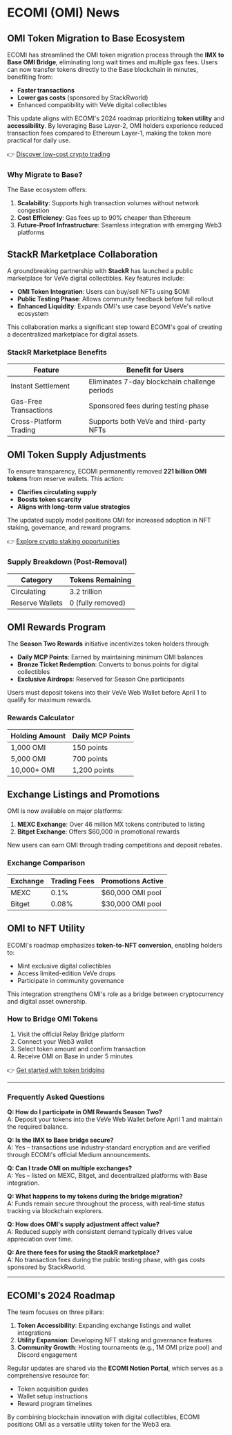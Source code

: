 # ECOMI (OMI) News  

## OMI Token Migration to Base Ecosystem  
ECOMI has streamlined the OMI token migration process through the **IMX to Base OMI Bridge**, eliminating long wait times and multiple gas fees. Users can now transfer tokens directly to the Base blockchain in minutes, benefiting from:  
- **Faster transactions**  
- **Lower gas costs** (sponsored by StackRworld)  
- Enhanced compatibility with VeVe digital collectibles  

This update aligns with ECOMI's 2024 roadmap prioritizing **token utility** and **accessibility**. By leveraging Base Layer-2, OMI holders experience reduced transaction fees compared to Ethereum Layer-1, making the token more practical for daily use.  

👉 [Discover low-cost crypto trading](https://bit.ly/okx-bonus)  

### Why Migrate to Base?  
The Base ecosystem offers:  
1. **Scalability**: Supports high transaction volumes without network congestion  
2. **Cost Efficiency**: Gas fees up to 90% cheaper than Ethereum  
3. **Future-Proof Infrastructure**: Seamless integration with emerging Web3 platforms  

## StackR Marketplace Collaboration  
A groundbreaking partnership with **StackR** has launched a public marketplace for VeVe digital collectibles. Key features include:  
- **OMI Token Integration**: Users can buy/sell NFTs using $OMI  
- **Public Testing Phase**: Allows community feedback before full rollout  
- **Enhanced Liquidity**: Expands OMI's use case beyond VeVe's native ecosystem  

This collaboration marks a significant step toward ECOMI's goal of creating a decentralized marketplace for digital assets.  

### StackR Marketplace Benefits  
| Feature                | Benefit for Users                          |  
|------------------------|--------------------------------------------|  
| Instant Settlement     | Eliminates 7-day blockchain challenge periods|  
| Gas-Free Transactions  | Sponsored fees during testing phase          |  
| Cross-Platform Trading | Supports both VeVe and third-party NFTs    |  

## OMI Token Supply Adjustments  
To ensure transparency, ECOMI permanently removed **221 billion OMI tokens** from reserve wallets. This action:  
- **Clarifies circulating supply**  
- **Boosts token scarcity**  
- **Aligns with long-term value strategies**  

The updated supply model positions OMI for increased adoption in NFT staking, governance, and reward programs.  

👉 [Explore crypto staking opportunities](https://bit.ly/okx-bonus)  

### Supply Breakdown (Post-Removal)  
| Category       | Tokens Remaining |  
|----------------|------------------|  
| Circulating    | 3.2 trillion       |  
| Reserve Wallets| 0 (fully removed)  |  

## OMI Rewards Program  
The **Season Two Rewards** initiative incentivizes token holders through:  
- **Daily MCP Points**: Earned by maintaining minimum OMI balances  
- **Bronze Ticket Redemption**: Converts to bonus points for digital collectibles  
- **Exclusive Airdrops**: Reserved for Season One participants  

Users must deposit tokens into their VeVe Web Wallet before April 1 to qualify for maximum rewards.  

### Rewards Calculator  
| Holding Amount | Daily MCP Points |  
|----------------|------------------|  
| 1,000 OMI      | 150 points       |  
| 5,000 OMI      | 700 points       |  
| 10,000+ OMI    | 1,200 points     |  

## Exchange Listings and Promotions  
OMI is now available on major platforms:  
1. **MEXC Exchange**: Over 46 million MX tokens contributed to listing  
2. **Bitget Exchange**: Offers $60,000 in promotional rewards  

New users can earn OMI through trading competitions and deposit rebates.  

### Exchange Comparison  
| Exchange  | Trading Fees | Promotions Active |  
|-----------|--------------|--------------------|  
| MEXC      | 0.1%         | $60,000 OMI pool   |  
| Bitget    | 0.08%        | $30,000 OMI pool   |  

## OMI to NFT Utility  
ECOMI's roadmap emphasizes **token-to-NFT conversion**, enabling holders to:  
- Mint exclusive digital collectibles  
- Access limited-edition VeVe drops  
- Participate in community governance  

This integration strengthens OMI's role as a bridge between cryptocurrency and digital asset ownership.  

### How to Bridge OMI Tokens  
1. Visit the official Relay Bridge platform  
2. Connect your Web3 wallet  
3. Select token amount and confirm transaction  
4. Receive OMI on Base in under 5 minutes  

👉 [Get started with token bridging](https://bit.ly/okx-bonus)  

---

### Frequently Asked Questions  

**Q: How do I participate in OMI Rewards Season Two?**  
A: Deposit your tokens into the VeVe Web Wallet before April 1 and maintain the required balance.  

**Q: Is the IMX to Base bridge secure?**  
A: Yes – transactions use industry-standard encryption and are verified through ECOMI's official Medium announcements.  

**Q: Can I trade OMI on multiple exchanges?**  
A: Yes – listed on MEXC, Bitget, and decentralized platforms with Base integration.  

**Q: What happens to my tokens during the bridge migration?**  
A: Funds remain secure throughout the process, with real-time status tracking via blockchain explorers.  

**Q: How does OMI's supply adjustment affect value?**  
A: Reduced supply with consistent demand typically drives value appreciation over time.  

**Q: Are there fees for using the StackR marketplace?**  
A: No transaction fees during the public testing phase, with gas costs sponsored by StackRworld.  

---

## ECOMI's 2024 Roadmap  
The team focuses on three pillars:  
1. **Token Accessibility**: Expanding exchange listings and wallet integrations  
2. **Utility Expansion**: Developing NFT staking and governance features  
3. **Community Growth**: Hosting tournaments (e.g., 1M OMI prize pool) and Discord engagement  

Regular updates are shared via the **ECOMI Notion Portal**, which serves as a comprehensive resource for:  
- Token acquisition guides  
- Wallet setup instructions  
- Reward program timelines  

By combining blockchain innovation with digital collectibles, ECOMI positions OMI as a versatile utility token for the Web3 era.